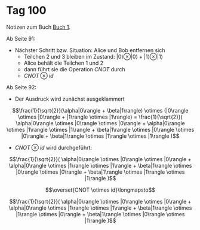 # Tag 100

Notizen zum Buch [Buch 1](../Buch1.md).

Ab Seite 91:
* Nächster Schritt bzw. Situation: Alice und Bob entfernen sich
  - Teilchen 2 und 3 bleiben im Zustand: $|0\rangle \otimes |0\rangle + |1\rangle \otimes |1\rangle$
  - Alice behält die Teilchen 1 und 2
  - dann führt sie die Operation $CNOT$ durch
  - $CNOT \otimes id$

Ab Seite 92:
* Der Ausdruck wird zunächst ausgeklammert
```math
\frac{1}{\sqrt{2}}(\alpha|0\rangle + \beta|1\rangle) \otimes (|0\rangle \otimes |0\rangle + |1\rangle \otimes |1\rangle)
=
\frac{1}{\sqrt{2}}(
\alpha|0\rangle \otimes |0\rangle \otimes |0\rangle +
\alpha|0\rangle \otimes |1\rangle \otimes |1\rangle +
\beta|1\rangle \otimes |0\rangle \otimes |0\rangle +
\beta|1\rangle \otimes |1\rangle \otimes |1\rangle
)
```
* $CNOT \otimes id$ wird durchgeführt:
```math
\frac{1}{\sqrt{2}}(
\alpha|0\rangle \otimes |0\rangle \otimes |0\rangle +
\alpha|0\rangle \otimes |1\rangle \otimes |1\rangle +
\beta|1\rangle \otimes |0\rangle \otimes |0\rangle +
\beta|1\rangle \otimes |1\rangle \otimes |1\rangle
)
```
```math
\overset{CNOT \otimes id}\longmapsto
```
```math
\frac{1}{\sqrt{2}}(
\alpha|0\rangle \otimes |0\rangle \otimes |0\rangle +
\alpha|0\rangle \otimes |1\rangle \otimes |1\rangle +
\beta|1\rangle \otimes |1\rangle \otimes |0\rangle +
\beta|1\rangle \otimes |0\rangle \otimes |1\rangle
)
```
